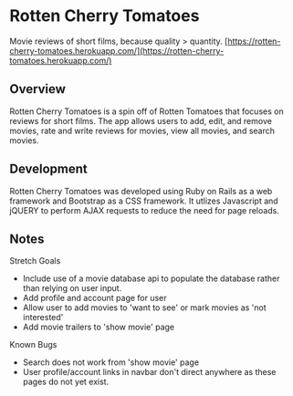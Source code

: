 # Rotten Cherry Tomatoes
Movie reviews of short films, because quality > quantity.
[https://rotten-cherry-tomatoes.herokuapp.com/](https://rotten-cherry-tomatoes.herokuapp.com/)

## Overview
Rotten Cherry Tomatoes is a spin off of Rotten Tomatoes that focuses on reviews for short films. The app allows users to add, edit, and remove movies, rate and write reviews for movies, view all movies, and search movies. 

## Development
Rotten Cherry Tomatoes was developed using Ruby on Rails as a web framework and Bootstrap as a CSS framework. It utlizes Javascript and jQUERY to perform AJAX requests to reduce the need for page reloads. 

## Notes
Stretch Goals 
- Include use of a movie database api to populate the database rather than relying on user input. 
- Add profile and account page for user
- Allow user to add movies to 'want to see' or mark movies as 'not interested'
- Add movie trailers to 'show movie' page

Known Bugs
- Search does not work from 'show movie' page
- User profile/account links in navbar don't direct anywhere as these pages do not yet exist.
